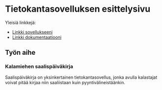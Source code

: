 # Tietokantasovelluksen esittelysivu

Yleisiä linkkejä:

* [Linkki sovellukseeni](https://www.ppnauman.users.cs.helsinki.fi/fishingLog)
* [Linkki dokumentaatiooni](https://www.github.com/ppnauman/Tsoha-Bootsrap)

## Työn aihe

### Kalamiehen saalispäiväkirja 

Saalispäiväkirja on yksinkertainen tietokantasovellus, jonka avulla kalastajat voivat pitää kirjaa niin saaliistaan kuin pyyntivälineistäänkin.
